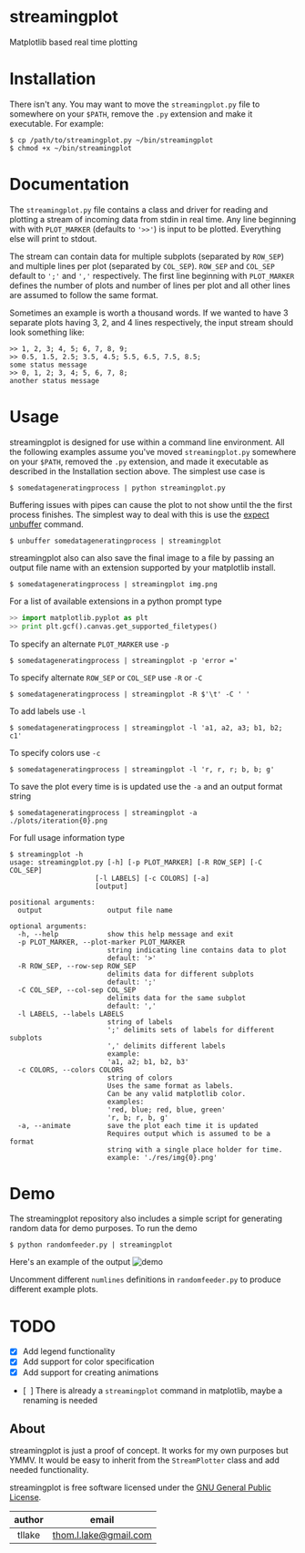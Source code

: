 streamingplot
=============
Matplotlib based real time plotting
    
Installation
============
There isn't any. You may want to move the `streamingplot.py` file to somewhere on your `$PATH`, remove the `.py` extension and make it executable. For example:
```
$ cp /path/to/streamingplot.py ~/bin/streamingplot
$ chmod +x ~/bin/streamingplot
```

Documentation
=============
The `streamingplot.py` file contains a class and driver for reading and plotting a stream of incoming data from stdin in real time. Any line beginning with with `PLOT_MARKER` (defaults to `'>>'`) is input to be plotted. Everything else will print to stdout.

The stream can contain data for multiple subplots (separated by `ROW_SEP`) and multiple lines per plot (separated by `COL_SEP`). `ROW_SEP` and `COL_SEP` default to `';'` and `','` respectively. The first line beginning with `PLOT_MARKER` defines the number of plots and number of lines per plot and all other lines are assumed to follow the same format.

Sometimes an example is worth a thousand words. If we wanted to have 3 separate plots having 3, 2, and 4 lines respectively, the input stream should look something like:
```
>> 1, 2, 3; 4, 5; 6, 7, 8, 9;
>> 0.5, 1.5, 2.5; 3.5, 4.5; 5.5, 6.5, 7.5, 8.5;
some status message
>> 0, 1, 2; 3, 4; 5, 6, 7, 8; 
another status message
```

Usage
=====
streamingplot is designed for use within a command line environment. All the following examples assume you've moved `streamingplot.py` somewhere on your `$PATH`, removed the `.py` extension, and made it executable as described in the Installation section above. The simplest use case is
```
$ somedatageneratingprocess | python streamingplot.py
```
Buffering issues with pipes can cause the plot to not show until the the first process finishes. The simplest way to deal with this is use the [expect](http://expect.sourceforge.net/) [unbuffer](http://linuxcommand.org/man_pages/unbuffer1.html) command.
```
$ unbuffer somedatageneratingprocess | streamingplot
```
streamingplot also can also save the final image to a file by passing an output file name with an extension supported by your matplotlib install.
```
$ somedatageneratingprocess | streamingplot img.png
```
For a list of available extensions in a python prompt type
```python
>> import matplotlib.pyplot as plt
>> print plt.gcf().canvas.get_supported_filetypes()
```
To specify an alternate `PLOT_MARKER` use `-p`
```
$ somedatageneratingprocess | streamingplot -p 'error ='
```
To specify alternate `ROW_SEP` or `COL_SEP` use `-R` or `-C`
```
$ somedatageneratingprocess | streamingplot -R $'\t' -C ' '
```
To add labels use `-l`
```
$ somedatageneratingprocess | streamingplot -l 'a1, a2, a3; b1, b2; c1'
```
To specify colors use `-c`
```
$ somedatageneratingprocess | streamingplot -l 'r, r, r; b, b; g'
```
To save the plot every time is is updated use the `-a` and an output format string
```
$ somedatageneratingprocess | streamingplot -a ./plots/iteration{0}.png
```
For full usage information type
```
$ streamingplot -h
usage: streamingplot.py [-h] [-p PLOT_MARKER] [-R ROW_SEP] [-C COL_SEP]
                     [-l LABELS] [-c COLORS] [-a]
                     [output]

positional arguments:
  output                output file name

optional arguments:
  -h, --help            show this help message and exit
  -p PLOT_MARKER, --plot-marker PLOT_MARKER
                        string indicating line contains data to plot
                        default: '>'
  -R ROW_SEP, --row-sep ROW_SEP
                        delimits data for different subplots
                        default: ';'
  -C COL_SEP, --col-sep COL_SEP
                        delimits data for the same subplot
                        default: ','
  -l LABELS, --labels LABELS
                        string of labels
                        ';' delimits sets of labels for different subplots
                        ',' delimits different labels
                        example:
                        'a1, a2; b1, b2, b3'
  -c COLORS, --colors COLORS
                        string of colors
                        Uses the same format as labels.
                        Can be any valid matplotlib color.
                        examples:
                        'red, blue; red, blue, green'
                        'r, b; r, b, g'
  -a, --animate         save the plot each time it is updated
                        Requires output which is assumed to be a format
                        string with a single place holder for time.
                        example: './res/img{0}.png'
```

Demo
====
The streamingplot repository also includes a simple script for generating random data for demo purposes. To run the demo 
```
$ python randomfeeder.py | streamingplot
```

Here's an example of the output ![demo](https://raw.github.com/thomlake/streamingplot/master/demo.gif)


Uncomment different `numlines` definitions in `randomfeeder.py` to produce different example plots.


TODO
====
- [x] Add legend functionality
- [x] Add support for color specification
- [x] Add support for creating animations
- [&nbsp;&nbsp;] There is already a `streamingplot` command in matplotlib, maybe a renaming is needed


About
-----
streamingplot is just a proof of concept. It works for my own purposes but YMMV. It would be easy to inherit from the `StreamPlotter` class and add needed functionality.

streamingplot is free software licensed under the [GNU General Public License](http://www.gnu.org/licenses/gpl.html).

| author | email |
|:--:| :--: |
| tllake | thom.l.lake@gmail.com |

